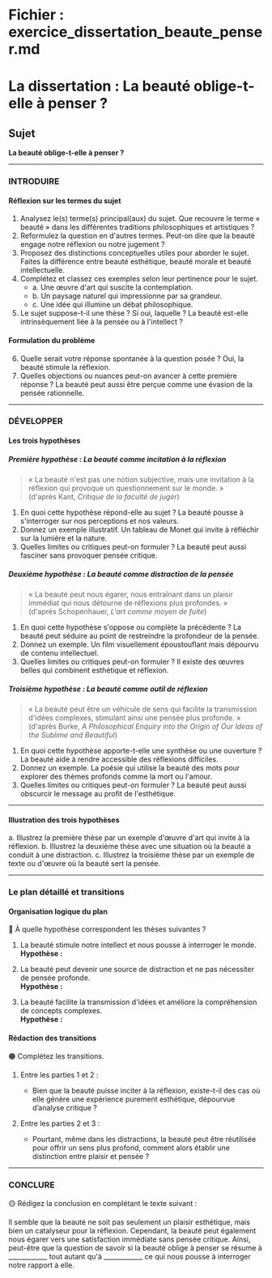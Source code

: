 # Fichier : exercice_dissertation_beaute_penser.md

# La dissertation : La beauté oblige-t-elle à penser ?

## Sujet
**La beauté oblige-t-elle à penser ?**

---

### INTRODUIRE

#### Réflexion sur les termes du sujet

1. Analysez le(s) terme(s) principal(aux) du sujet. Que recouvre le terme « beauté » dans les différentes traditions philosophiques et artistiques ?
2. Reformulez la question en d'autres termes. Peut-on dire que la beauté engage notre réflexion ou notre jugement ?
3. Proposez des distinctions conceptuelles utiles pour aborder le sujet. Faites la différence entre beauté esthétique, beauté morale et beauté intellectuelle.
4. Complétez et classez ces exemples selon leur pertinence pour le sujet.
   - a. Une œuvre d'art qui suscite la contemplation.
   - b. Un paysage naturel qui impressionne par sa grandeur.
   - c. Une idée qui illumine un débat philosophique.
5. Le sujet suppose-t-il une thèse ? Si oui, laquelle ? La beauté est-elle intrinsèquement liée à la pensée ou à l'intellect ?

#### Formulation du problème

6. Quelle serait votre réponse spontanée à la question posée ? Oui, la beauté stimule la réflexion.
7. Quelles objections ou nuances peut-on avancer à cette première réponse ? La beauté peut aussi être perçue comme une évasion de la pensée rationnelle.

---

### DÉVELOPPER

#### Les trois hypothèses

##### Première hypothèse : La beauté comme incitation à la réflexion

> « La beauté n'est pas une notion subjective, mais une invitation à la réflexion qui provoque un questionnement sur le monde. »  
> (d'après Kant, *Critique de la faculté de juger*)

1. En quoi cette hypothèse répond-elle au sujet ? La beauté pousse à s'interroger sur nos perceptions et nos valeurs.
2. Donnez un exemple illustratif. Un tableau de Monet qui invite à réfléchir sur la lumière et la nature.
3. Quelles limites ou critiques peut-on formuler ? La beauté peut aussi fasciner sans provoquer pensée critique.

##### Deuxième hypothèse : La beauté comme distraction de la pensée

> « La beauté peut nous égarer, nous entraînant dans un plaisir immédiat qui nous détourne de réflexions plus profondes. »  
> (d'après Schopenhauer, *L'art comme moyen de fuite*)

1. En quoi cette hypothèse s'oppose ou complète la précédente ? La beauté peut séduire au point de restreindre la profondeur de la pensée.
2. Donnez un exemple. Un film visuellement époustouflant mais dépourvu de contenu intellectuel.
3. Quelles limites ou critiques peut-on formuler ? Il existe des œuvres belles qui combinent esthétique et réflexion.

##### Troisième hypothèse : La beauté comme outil de réflexion

> « La beauté peut être un véhicule de sens qui facilite la transmission d'idées complexes, stimulant ainsi une pensée plus profonde. »  
> (d'après Burke, *A Philosophical Enquiry into the Origin of Our Ideas of the Sublime and Beautiful*)

1. En quoi cette hypothèse apporte-t-elle une synthèse ou une ouverture ? La beauté aide à rendre accessible des réflexions difficiles.
2. Donnez un exemple. La poésie qui utilise la beauté des mots pour explorer des thèmes profonds comme la mort ou l'amour.
3. Quelles limites ou critiques peut-on formuler ? La beauté peut aussi obscurcir le message au profit de l'esthétique.

---

#### Illustration des trois hypothèses

a. Illustrez la première thèse par un exemple d'œuvre d'art qui invite à la réflexion.
b. Illustrez la deuxième thèse avec une situation où la beauté a conduit à une distraction.
c. Illustrez la troisième thèse par un exemple de texte ou d'œuvre où la beauté sert la pensée.

---

### Le plan détaillé et transitions

#### Organisation logique du plan

🔴 À quelle hypothèse correspondent les thèses suivantes ?

1. La beauté stimule notre intellect et nous pousse à interroger le monde.  
   **Hypothèse :** 
   
2. La beauté peut devenir une source de distraction et ne pas nécessiter de pensée profonde.  
   **Hypothèse :** 

3. La beauté facilite la transmission d'idées et améliore la compréhension de concepts complexes.  
   **Hypothèse :**

#### Rédaction des transitions

🟠 Complétez les transitions.

1. Entre les parties 1 et 2 :  
   - Bien que la beauté puisse inciter à la réflexion, existe-t-il des cas où elle génère une expérience purement esthétique, dépourvue d’analyse critique ?
   
2. Entre les parties 2 et 3 :  
   - Pourtant, même dans les distractions, la beauté peut être réutilisée pour offrir un sens plus profond, comment alors établir une distinction entre plaisir et pensée ?

---

### CONCLURE

🟡 Rédigez la conclusion en complétant le texte suivant :

Il semble que la beauté ne soit pas seulement un plaisir esthétique, mais bien un catalyseur pour la réflexion. Cependant, la beauté peut également nous égarer vers une satisfaction immédiate sans pensée critique. Ainsi, peut-être que la question de savoir si la beauté oblige à penser se résume à ____________ tout autant qu'à ____________ ce qui nous pousse à interroger notre rapport à elle.